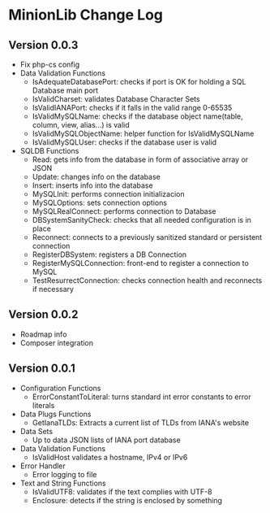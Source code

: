 # MinionLib Change Log

## Version 0.0.3
- Fix php-cs config
- Data Validation Functions
  - IsAdequateDatabasePort: checks if port is OK for holding a SQL Database main port
  - IsValidCharset: validates Database Character Sets
  - IsValidIANAPort: checks if it falls in the valid range 0-65535
  - IsValidMySQLName: checks if the database object name(table, column, view, alias...) is valid
  - IsValidMySQLObjectName: helper function for IsValidMySQLName
  - IsValidMySQLUser: checks if the database user is valid
- SQLDB Functions
  - Read: gets info from the database in form of associative array or JSON
  - Update: changes info on the database
  - Insert: inserts info into the database
  - MySQLInit: performs connection initializacion
  - MySQLOptions: sets connection options
  - MySQLRealConnect: performs connection to Database
  - DBSystemSanityCheck: checks that all needed configuration is in place
  - Reconnect: connects to a previously sanitized standard or persistent connection
  - RegisterDBSystem: registers a DB Connection
  - RegisterMySQLConnection: front-end to register a connection to MySQL
  - TestResurrectConnection: checks connection health and reconnects if necessary
## Version 0.0.2
- Roadmap info
- Composer integration

## Version 0.0.1
- Configuration Functions
  - ErrorConstantToLiteral: turns standard int error constants to error literals
- Data Plugs Functions
  - GetIanaTLDs: Extracts a current list of TLDs from IANA's website
- Data Sets
  - Up to data JSON lists of IANA port database
- Data Validation Functions
  - IsValidHost validates a hostname, IPv4 or IPv6
- Error Handler
  - Error logging to file
- Text and String Functions
  - IsValidUTF8: validates if the text complies with UTF-8
  - Enclosure: detects if the string is enclosed by something

